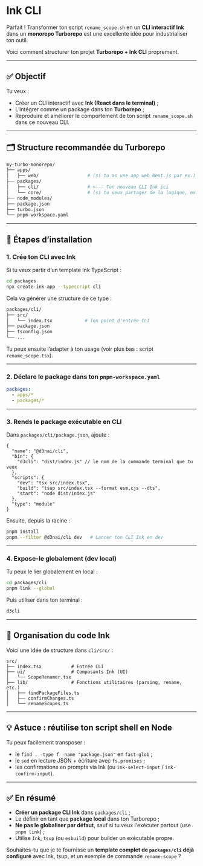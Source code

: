 # Ink CLI

Parfait ! Transformer ton script `rename_scope.sh` en un **CLI interactif Ink** dans un **monorepo Turborepo** est une excellente idée pour industrialiser ton outil.

Voici comment structurer ton projet **Turborepo + Ink CLI** proprement.

---

## ✅ Objectif

Tu veux :

* Créer un CLI interactif avec **Ink (React dans le terminal)** ;
* L’intégrer comme un package dans ton **Turborepo** ;
* Reproduire et améliorer le comportement de ton script `rename_scope.sh` dans ce nouveau CLI.

---

## 🗂️ Structure recommandée du Turborepo

```bash
my-turbo-monorepo/
├── apps/
│   ├── web/                  # (si tu as une app web Next.js par ex.)
├── packages/
│   ├── cli/                  # <--- Ton nouveau CLI Ink ici
│   └── core/                 # (si tu veux partager de la logique, ex: functions de scan)
├── node_modules/
├── package.json
├── turbo.json
└── pnpm-workspace.yaml
```

---

## 🚀 Étapes d’installation

### 1. Crée ton CLI avec Ink

Si tu veux partir d’un template Ink TypeScript :

```bash
cd packages
npx create-ink-app --typescript cli
```

Cela va générer une structure de ce type :

```bash
packages/cli/
├── src/
│   └── index.tsx            # Ton point d'entrée CLI
├── package.json
├── tsconfig.json
└── ...
```

Tu peux ensuite l’adapter à ton usage (voir plus bas : script `rename_scope.tsx`).

---

### 2. Déclare le package dans ton `pnpm-workspace.yaml`

```yaml
packages:
  - apps/*
  - packages/*
```

---

### 3. Rends le package exécutable en CLI

Dans `packages/cli/package.json`, ajoute :

```jsonc
{
  "name": "@d3nai/cli",
  "bin": {
    "d3cli": "dist/index.js" // le nom de la commande terminal que tu veux
  },
  "scripts": {
    "dev": "tsx src/index.tsx",
    "build": "tsup src/index.tsx --format esm,cjs --dts",
    "start": "node dist/index.js"
  },
  "type": "module"
}
```

Ensuite, depuis la racine :

```bash
pnpm install
pnpm --filter @d3nai/cli dev   # Lancer ton CLI Ink en dev
```

---

### 4. Expose-le globalement (dev local)

Tu peux le lier globalement en local :

```bash
cd packages/cli
pnpm link --global
```

Puis utiliser dans ton terminal :

```bash
d3cli
```

---

## 🧠 Organisation du code Ink

Voici une idée de structure dans `cli/src/` :

```
src/
├── index.tsx           # Entrée CLI
├── ui/                 # Composants Ink (UI)
│   └── ScopeRenamer.tsx
├── lib/                # Fonctions utilitaires (parsing, rename, etc.)
│   ├── findPackageFiles.ts
│   ├── confirmChanges.ts
│   └── renameScopes.ts
```

---

## 💡 Astuce : réutilise ton script shell en Node

Tu peux facilement transposer :

* le `find . -type f -name "package.json"` en `fast-glob` ;
* le `sed` en lecture JSON + écriture avec `fs.promises` ;
* les confirmations en prompts via Ink (ou `ink-select-input` / `ink-confirm-input`).

---

## ✅ En résumé

* **Créer un package CLI Ink** dans `packages/cli` ;
* Le définir en tant que **package local** dans ton Turborepo ;
* **Ne pas le globaliser par défaut**, sauf si tu veux l'exécuter partout (use `pnpm link`) ;
* Utilise `Ink`, `tsup` (ou `esbuild`) pour builder un exécutable propre.

Souhaites-tu que je te fournisse un **template complet de `packages/cli` déjà configuré** avec Ink, tsup, et un exemple de commande `rename-scope` ?
